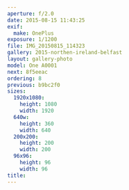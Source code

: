 ```yaml
---
aperture: f/2.0
date: 2015-08-15 11:43:25
exif:
  make: OnePlus
exposure: 1/1200
file: IMG_20150815_114323
gallery: 2015-northen-ireland-belfast
layout: gallery-photo
model: One A0001
next: 8f5eeac
ordering: 8
previous: b9bc2f0
sizes:
  1920x1080:
    height: 1080
    width: 1920
  640w:
    height: 360
    width: 640
  200x200:
    height: 200
    width: 200
  96x96:
    height: 96
    width: 96
title: 
---
```

